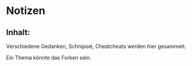 # Notizen

## Inhalt:
Verschiedene Gedanken, Schnipsel, Cheatcheats werden hier gesammelt.

Ein Thema könnte das Forken sein.
